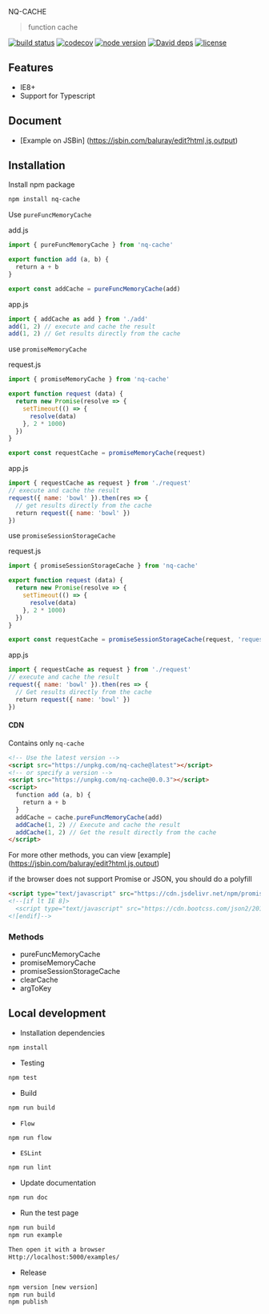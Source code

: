 NQ-CACHE

> function cache

[![build status](https://api.travis-ci.org/nqdy666/nq-cache.svg?branch=master)](https://travis-ci.org/nqdy666/nq-cache)
[![codecov](https://codecov.io/gh/nqdy666/nq-cache/branch/master/graph/badge.svg)](https://codecov.io/gh/nqdy666/nq-cache)
[![node version](https://img.shields.io/badge/node.js-%3E=_8.0-green.svg?style=flat-square)](http://nodejs.org/download/)
[![David deps](https://img.shields.io/david/nqdy666/nq-cache.svg?style=flat-square)](https://david-dm.org/nqdy666/nq-cache)
[![license](https://img.shields.io/npm/l/nq-cache.svg)](https://www.npmjs.com/package/nq-cache)

## Features
- IE8+
- Support for Typescript

## Document
- [Example on JSBin] (https://jsbin.com/baluray/edit?html,js,output)

## Installation

Install npm package

```bash
npm install nq-cache
```

Use `pureFuncMemoryCache`

add.js
```javascript
import { pureFuncMemoryCache } from 'nq-cache'

export function add (a, b) {
  return a + b
}

export const addCache = pureFuncMemoryCache(add)
```

app.js
```javascript
import { addCache as add } from './add'
add(1, 2) // execute and cache the result
add(1, 2) // Get results directly from the cache
```

use `promiseMemoryCache`

request.js
```javascript
import { promiseMemoryCache } from 'nq-cache'

export function request (data) {
  return new Promise(resolve => {
    setTimeout(() => {
      resolve(data)
    }, 2 * 1000)
  })
}

export const requestCache = promiseMemoryCache(request)
```

app.js
```javascript
import { requestCache as request } from './request'
// execute and cache the result
request({ name: 'bowl' }).then(res => {
  // get results directly from the cache
  return request({ name: 'bowl' })
})
```

use `promiseSessionStorageCache`

request.js
```javascript
import { promiseSessionStorageCache } from 'nq-cache'

export function request (data) {
  return new Promise(resolve => {
    setTimeout(() => {
      resolve(data)
    }, 2 * 1000)
  })
}

export const requestCache = promiseSessionStorageCache(request, 'request')
```

app.js
```javascript
import { requestCache as request } from './request'
// execute and cache the result
request({ name: 'bowl' }).then(res => {
  // Get results directly from the cache
  return request({ name: 'bowl' })
})
```

#### CDN

Contains only `nq-cache`

```html
<!-- Use the latest version -->
<script src="https://unpkg.com/nq-cache@latest"></script>
<!-- or specify a version -->
<script src="https://unpkg.com/nq-cache@0.0.3"></script>
<script>
  function add (a, b) {
    return a + b
  }
  addCache = cache.pureFuncMemoryCache(add)
  addCache(1, 2) // Execute and cache the result
  addCache(1, 2) // Get the result directly from the cache
</script>
```
For more other methods, you can view [example] (https://jsbin.com/baluray/edit?html,js,output)


if the browser does not support Promise or JSON, you should do a polyfill
```html
<script type="text/javascript" src="https://cdn.jsdelivr.net/npm/promise-polyfill@8/dist/polyfill.min.js"></script>
<!--[if lt IE 8]>
  <script type="text/javascript" src="https://cdn.bootcss.com/json2/20160511/json2.min.js"></script>
<![endif]-->
```

### Methods
- pureFuncMemoryCache
- promiseMemoryCache
- promiseSessionStorageCache
- clearCache
- argToKey

## Local development

- Installation dependencies

```bash
npm install
```

- Testing

```bash
npm test
```

- Build

```bash
npm run build
```

- `Flow`

```bash
npm run flow
```

- `ESLint`

```bash
npm run lint
```

- Update documentation

```bash
npm run doc
```

- Run the test page

```bash
npm run build
npm run example

Then open it with a browser
Http://localhost:5000/examples/
```

- Release

```bash
npm version [new version]
npm run build
npm publish
```
